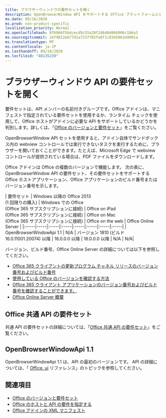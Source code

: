```yaml
---
title: ブラウザーウィンドウの要件セットを開く
description: OpenBrowserWindow API をサポートする Office プラットフォームとビルドを指定します。
ms.date: 09/16/2020
ms.prod: non-product-specific
localization_priority: Normal
ms.openlocfilehash: 8f6966f5bdcecd9c55a20f2d640d066906c1b6a3
ms.sourcegitcommit: 2479812e677d1a7337765fe8f1c8345061d4091a
ms.translationtype: MT
ms.contentlocale: ja-JP
ms.lasthandoff: 09/19/2020
ms.locfileid: "48135239"
---
```

# <a name="open-browser-window-api-requirement-sets"></a>ブラウザーウィンドウ API の要件セットを開く

要件セットは、API メンバーの名前付きグループです。Office アドインは、マニフェストで指定されている要件セットを使用するか、ランタイム チェックを使用して、Office ホストがアドインに必要な API をサポートしているかどうかを判別します。詳しくは、「[Office のバージョンと要件セット](../../develop/office-versions-and-requirement-sets.md)」をご覧ください。

OpenBrowserWindow API セットを使用すると、アドイン自体でサンドボックス内の webview コントロールでは実行できないタスクを実行するために、ブラウザーを開いておくことができます。たとえば、Microsoft Edge で webview コントロールが提供されている場合は、PDF ファイルをダウンロードします。

Office アドインは Office の複数のバージョンで機能します。 次の表に、OpenBrowserWindow API の要件セット、その要件セットをサポートする Office ホストアプリケーション、Office アプリケーションのビルド番号またはバージョン番号を示します。

|  要件セット  | Windows 以降の Office 2013<br>(1 回限りの購入) | Windows での Office<br>(Office 365 サブスクリプションに接続) |  Office on iPad<br>(Office 365 サブスクリプションに接続)  |  Office on Mac<br>(Office 365 サブスクリプションに接続)  | Office on the web  |  Office Online Server  |
|:-----|-----|:-----|:-----|:-----|:-----|:-----|:-----|
| OpenBrowserWindowApi 1.1  | N/A | バージョン 1810 (ビルド 16.0.11001.20074) 以降 | 16.0.0.0 以降 | 16.0.0.0 以降 | N/A | N/A|

バージョン、ビルド番号、Office Online Server の詳細については以下を参照してください。

- [Office 365 クライアントの更新プログラム チャネル リリースのバージョン番号およびビルド番号](https://support.office.com/article/version-and-build-numbers-of-update-channel-releases-ae942449-1fca-4484-898b-a933ea23def7)
- [使用している Office のバージョンを確認する方法](https://support.office.com/article/What-version-of-Office-am-I-using-932788b8-a3ce-44bf-bb09-e334518b8b19)
- [Office 365 クライアント アプリケーションのバージョン番号およびビルド番号を確認することができます。](https://support.office.com/article/version-and-build-numbers-of-update-channel-releases-ae942449-1fca-4484-898b-a933ea23def7)
- [Office Online Server 概要](/officeonlineserver/office-online-server-overview)

## <a name="office-common-api-requirement-sets"></a>Office 共通 API の要件セット

共通 API の要件セットの詳細については、「[Office 共通 API の要件セット](office-add-in-requirement-sets.md)」をご覧ください。

## <a name="openbrowserwindowapi-11"></a>OpenBrowserWindowApi 1.1

OpenBrowserWindowApi 1.1 は、API の最初のバージョンです。 API の詳細については、「 [Office. ui](/javascript/api/office/office.context.ui) リファレンス」のトピックを参照してください。

## <a name="see-also"></a>関連項目

- [Office のバージョンと要件セット](../../develop/office-versions-and-requirement-sets.md)
- [Office のホストと API の要件を指定する](../../develop/specify-office-hosts-and-api-requirements.md)
- [Office アドインの XML マニフェスト](../../develop/add-in-manifests.md)
